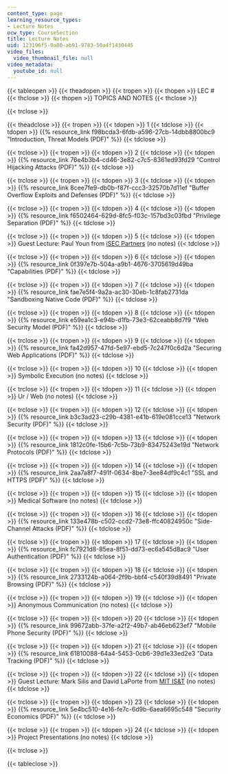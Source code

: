```yaml
---
content_type: page
learning_resource_types:
- Lecture Notes
ocw_type: CourseSection
title: Lecture Notes
uid: 123196f5-0a80-ab91-9783-50a4f1430445
video_files:
  video_thumbnail_file: null
video_metadata:
  youtube_id: null
---
```


{{< tableopen >}}
{{< theadopen >}}
{{< tropen >}}
{{< thopen >}}
LEC #
{{< thclose >}}
{{< thopen >}}
TOPICS AND NOTES
{{< thclose >}}

{{< trclose >}}

{{< theadclose >}}
{{< tropen >}}
{{< tdopen >}}
1
{{< tdclose >}}
{{< tdopen >}}
{{% resource_link f98bcda3-6fdb-a596-27cb-14dbb8800bc9 "Introduction, Threat Models (PDF)" %}}
{{< tdclose >}}

{{< trclose >}}
{{< tropen >}}
{{< tdopen >}}
2
{{< tdclose >}}
{{< tdopen >}}
{{% resource_link 76e4b3b4-cd46-3e82-c7c5-8361ed93fd29 "Control Hijacking Attacks (PDF)" %}}
{{< tdclose >}}

{{< trclose >}}
{{< tropen >}}
{{< tdopen >}}
3
{{< tdclose >}}
{{< tdopen >}}
{{% resource_link 8cee7fe9-db0b-f87f-ccc3-32570b7d11ef "Buffer Overflow Exploits and Defenses (PDF)" %}}
{{< tdclose >}}

{{< trclose >}}
{{< tropen >}}
{{< tdopen >}}
4
{{< tdclose >}}
{{< tdopen >}}
{{% resource_link f6502464-629d-8fc5-f03c-157bd3c03fbd "Privilege Separation (PDF)" %}}
{{< tdclose >}}

{{< trclose >}}
{{< tropen >}}
{{< tdopen >}}
5
{{< tdclose >}}
{{< tdopen >}}
Guest Lecture: Paul Youn from [iSEC Partners](https://www.isecpartners.com/) (no notes)
{{< tdclose >}}

{{< trclose >}}
{{< tropen >}}
{{< tdopen >}}
6
{{< tdclose >}}
{{< tdopen >}}
{{% resource_link 0f397e7b-504a-a9b1-4676-3705619d49ba "Capabilities (PDF)" %}}
{{< tdclose >}}

{{< trclose >}}
{{< tropen >}}
{{< tdopen >}}
7
{{< tdclose >}}
{{< tdopen >}}
{{% resource_link fae7e5f4-9a2a-ac30-30eb-1c8fab2731da "Sandboxing Native Code (PDF)" %}}
{{< tdclose >}}

{{< trclose >}}
{{< tropen >}}
{{< tdopen >}}
8
{{< tdclose >}}
{{< tdopen >}}
{{% resource_link e59ea1c3-e94b-d1fb-73e3-62ceabb8d7f9 "Web Security Model (PDF)" %}}
{{< tdclose >}}

{{< trclose >}}
{{< tropen >}}
{{< tdopen >}}
9
{{< tdclose >}}
{{< tdopen >}}
{{% resource_link fa42d957-47fd-5e97-ebd5-7c247f0c6d2a "Securing Web Applications (PDF)" %}}
{{< tdclose >}}

{{< trclose >}}
{{< tropen >}}
{{< tdopen >}}
10
{{< tdclose >}}
{{< tdopen >}}
Symbolic Execution (no notes)
{{< tdclose >}}

{{< trclose >}}
{{< tropen >}}
{{< tdopen >}}
11
{{< tdclose >}}
{{< tdopen >}}
Ur / Web (no notes)
{{< tdclose >}}

{{< trclose >}}
{{< tropen >}}
{{< tdopen >}}
12
{{< tdclose >}}
{{< tdopen >}}
{{% resource_link b3c3ad23-c29b-4381-e41b-619e081cce13 "Network Security (PDF)" %}}
{{< tdclose >}}

{{< trclose >}}
{{< tropen >}}
{{< tdopen >}}
13
{{< tdclose >}}
{{< tdopen >}}
{{% resource_link 1812c0fe-15b6-7c5b-73b9-83475243e19d "Network Protocols (PDF)" %}}
{{< tdclose >}}

{{< trclose >}}
{{< tropen >}}
{{< tdopen >}}
14
{{< tdclose >}}
{{< tdopen >}}
{{% resource_link 2aa7a8f7-491f-0634-8be7-3ee84df9c4c1 "SSL and HTTPS (PDF)" %}}
{{< tdclose >}}

{{< trclose >}}
{{< tropen >}}
{{< tdopen >}}
15
{{< tdclose >}}
{{< tdopen >}}
Medical Software (no notes)
{{< tdclose >}}

{{< trclose >}}
{{< tropen >}}
{{< tdopen >}}
16
{{< tdclose >}}
{{< tdopen >}}
{{% resource_link 133e478b-c502-ccd2-73e8-ffc40824950c "Side-Channel Attacks (PDF)" %}}
{{< tdclose >}}

{{< trclose >}}
{{< tropen >}}
{{< tdopen >}}
17
{{< tdclose >}}
{{< tdopen >}}
{{% resource_link fc7921d8-85ea-8f51-dd73-ec6a545d8ac9 "User Authentication (PDF)" %}}
{{< tdclose >}}

{{< trclose >}}
{{< tropen >}}
{{< tdopen >}}
18
{{< tdclose >}}
{{< tdopen >}}
{{% resource_link 2733124b-a064-2f9b-bbf4-c540f39d8491 "Private Browsing (PDF)" %}}
{{< tdclose >}}

{{< trclose >}}
{{< tropen >}}
{{< tdopen >}}
19
{{< tdclose >}}
{{< tdopen >}}
Anonymous Communication (no notes)
{{< tdclose >}}

{{< trclose >}}
{{< tropen >}}
{{< tdopen >}}
20
{{< tdclose >}}
{{< tdopen >}}
{{% resource_link 99672abb-37fe-a2f2-49b7-ab46eb623ef7 "Mobile Phone Security (PDF)" %}}
{{< tdclose >}}

{{< trclose >}}
{{< tropen >}}
{{< tdopen >}}
21
{{< tdclose >}}
{{< tdopen >}}
{{% resource_link 61810088-64a4-5453-0cb6-39d1e33ed2e3 "Data Tracking (PDF)" %}}
{{< tdclose >}}

{{< trclose >}}
{{< tropen >}}
{{< tdopen >}}
22
{{< tdclose >}}
{{< tdopen >}}
Guest Lecture: Mark Silis and David LaPorte from [MIT IS&T](http://ist.mit.edu/) (no notes)
{{< tdclose >}}

{{< trclose >}}
{{< tropen >}}
{{< tdopen >}}
23
{{< tdclose >}}
{{< tdopen >}}
{{% resource_link 5e4bc510-4e16-fe7c-6d9b-6aea6695c548 "Security Economics (PDF)" %}}
{{< tdclose >}}

{{< trclose >}}
{{< tropen >}}
{{< tdopen >}}
24
{{< tdclose >}}
{{< tdopen >}}
Project Presentations (no notes)
{{< tdclose >}}

{{< trclose >}}

{{< tableclose >}}
